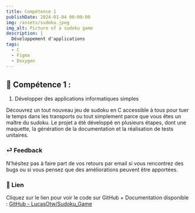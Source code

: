 ```yaml
---
title: Compétence 1
publishDate: 2024-01-04 00:00:00
img: /assets/sudoku.jpeg
img_alt: Picture of a sudoku game
description: |
  Développement d'applications
tags:
  - C  
  - Figma
  - Doxygen
---
```


## 🎉 Compétence 1 :

1) Développer des applications informatiques simples

Découvrez un tout nouveau jeu de sudoku en C accessible à tous pour tuer le temps dans les transports ou tout simplement parce que vous êtes un maître du sudoku. Le projet a été développé en plusieurs étapes, dont une maquette, la génération de la documentation et la réalisation de tests unitaires.

### ⏎ Feedback

N'hésitez pas à faire part de vos retours par email si vous rencontrez des bugs ou si vous pensez que des améliorations peuvent être apportées.

### 🔗 Lien

Cliquez sur le lien pour voir le code sur GitHub + Documentation disponible : [GitHub - LucasOtw/Sudoku_Game](https://github.com/LucasOtw/Sudoku_Game)
